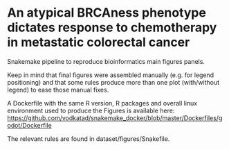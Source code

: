 # An atypical BRCAness phenotype dictates response to chemotherapy in metastatic colorectal cancer

Snakemake pipeline to reproduce bioinformatics main figures panels.

Keep in mind that final figures were assembled manually (e.g. for
legend positioning) and that some rules produce more than one plot
(with/without legend) to ease
those manual fixes.

A Dockerfile with the same R version, R packages and overall linux
environment used to produce the Figures is available here:
https://github.com/vodkatad/snakemake_docker/blob/master/Dockerfiles/godot/Dockerfile

The relevant rules are found in dataset/figures/Snakefile.

